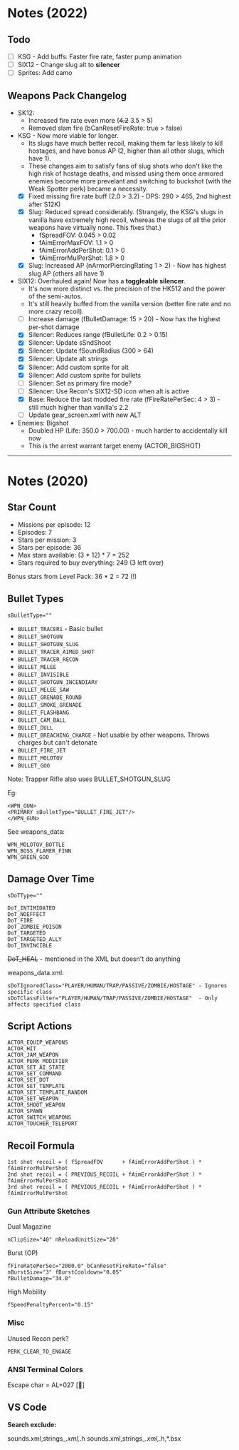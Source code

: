 # Notes (2022)

## Todo

- [ ] KSG   - Add buffs: Faster fire rate, faster pump animation
- [ ] SIX12 - Change slug alt to **silencer**
- [ ] Sprites: Add camo

## Weapons Pack Changelog

- SK12: 
  - Increased fire rate even more (~~4.2~~ 3.5 > 5)
  - Removed slam fire (bCanResetFireRate: true > false)
- KSG - Now more viable for longer. 
  - Its slugs have much better recoil, making them far less likely to kill hostages, and have bonus AP (2, higher than all other slugs, which have 1). 
  - These changes aim to satisfy fans of slug shots who don't like the high risk of hostage deaths, and missed using them once armored enemies become more prevelant and switching to buckshot (with the Weak Spotter perk) became a necessity.
  - [x] Fixed missing fire rate buff (2.0 > 3.2) - DPS: 290 > 465, 2nd highest after S12K)
  - [x] Slug: Reduced spread considerably. (Strangely, the KSG's slugs in vanilla have extremely high recoil, whereas the slugs of all the prior weapons have virtually none. This fixes that.)
    - fSpreadFOV: 0.045 > 0.02
	- fAimErrorMaxFOV: 1.1 > 0
	- fAimErrorAddPerShot: 0.1 > 0
	- fAimErrorMulPerShot: 1.8 > 0
  - [x] Slug: Increased AP (nArmorPiercingRating 1 > 2) - Now has highest slug AP (others all have 1)
  
- SIX12: Overhauled again! Now has a **toggleable silencer**.
  - It's now more distinct vs. the precision of the HK512 and the power of the semi-autos.
  - It's still heavily buffed from the vanilla version (better fire rate and no more crazy recoil).
  - [ ] Increase damage (fBulletDamage: 15 > 20) - Now has the highest per-shot damage
  - [x] Silencer: Reduces range (fBulletLife: 0.2 > 0.15)
  - [x] Silencer: Update sSndShoot
  - [x] Silencer: Update fSoundRadius (300 > 64)
  - [x] Silencer: Update alt strings
  - [x] Silencer: Add custom sprite for alt
  - [x] Silencer: Add custom sprite for bullets
  - [ ] Silencer: Set as primary fire mode?
  - [ ] Silencer: Use Recon's SIX12-SD icon when alt is active
  - [x] Base: Reduce the last modded fire rate (fFireRatePerSec: 4 > 3) - still much higher than vanilla's 2.2
  - [ ] Update gear_screen.xml with new ALT

- Enemies: Bigshot
  - Doubled HP (Life: 350.0 > 700.00) - much harder to accidentally kill now
  - This is the arrest warrant target enemy (ACTOR_BIGSHOT)


---

# Notes (2020)

## Star Count

- Missions per episode: 12
- Episodes: 7
- Stars per mission: 3
- Stars per episode: 36
- Max stars available: (3 * 12) * 7 = 252
- Stars required to buy everything: 249 (3 left over)

Bonus stars from Level Pack: 36 * 2 = 72 (!)


## Bullet Types

`sBulletType=""`

- `BULLET_TRACER1` - Basic bullet
- `BULLET_SHOTGUN`
- `BULLET_SHOTGUN_SLUG`
- `BULLET_TRACER_AIMED_SHOT`
- `BULLET_TRACER_RECON`
- `BULLET_MELEE`
- `BULLET_INVISIBLE`
- `BULLET_SHOTGUN_INCENDIARY`
- `BULLET_MELEE_SAW`
- `BULLET_GRENADE_ROUND`
- `BULLET_SMOKE_GRENADE`
- `BULLET_FLASHBANG`
- `BULLET_CAM_BALL`
- `BULLET_DULL`
- `BULLET_BREACHING_CHARGE` - Not usable by other weapons. Throws charges but can't detonate
- `BULLET_FIRE_JET`
- `BULLET_MOLOTOV`
- `BULLET_GOO`

Note: Trapper Rifle also uses BULLET_SHOTGUN_SLUG

Eg:

	<WPN_GUN>
	<PRIMARY sBulletType="BULLET_FIRE_JET"/>
	</WPN_GUN>

See weapons_data:

	WPN_MOLOTOV_BOTTLE
	WPN_BOSS_FLAMER_FINN
	WPN_GREEN_GOO

## Damage Over Time

	sDoTType=""

	DoT_INTIMIDATED
	DoT_NOEFFECT
	DoT_FIRE
	DoT_ZOMBIE_POISON
	DoT_TARGETED
	DoT_TARGETED_ALLY
	DoT_INVINCIBLE

~~DoT_HEAL~~ - mentioned in the XML but doesn't do anything

weapons_data.xml:

	sDoTIgnoredClass="PLAYER/HUMAN/TRAP/PASSIVE/ZOMBIE/HOSTAGE" - Ignores specific class
	sDoTClassFilter="PLAYER/HUMAN/TRAP/PASSIVE/ZOMBIE/HOSTAGE"  - Only affects specified class


## Script Actions

	ACTOR_EQUIP_WEAPONS
	ACTOR_HIT
	ACTOR_JAM_WEAPON
	ACTOR_PERK_MODIFIER
	ACTOR_SET_AI_STATE
	ACTOR_SET_COMMAND
	ACTOR_SET_DOT
	ACTOR_SET_TEMPLATE
	ACTOR_SET_TEMPLATE_RANDOM
	ACTOR_SET_WEAPON
	ACTOR_SHOOT_WEAPON
	ACTOR_SPAWN
	ACTOR_SWITCH_WEAPONS
	ACTOR_TOUCHER_TELEPORT


## Recoil Formula

	1st shot recoil = ( fSpreadFOV      + fAimErrorAddPerShot ) * fAimErrorMulPerShot
	2nd shot recoil = ( PREVIOUS_RECOIL + fAimErrorAddPerShot ) * fAimErrorMulPerShot
	3rd shot recoil = ( PREVIOUS_RECOIL + fAimErrorAddPerShot ) * fAimErrorMulPerShot

### Gun Attribute Sketches

Dual Magazine

	nClipSize="40" nReloadUnitSize="20"

Burst (OP)

	fFireRatePerSec="2000.0" bCanResetFireRate="false"
	nBurstSize="3" fBurstCooldown="0.05"
	fBulletDamage="34.0"

High Mobility

	fSpeedPenaltyPercent="0.15"


### Misc

Unused Recon perk?

`PERK_CLEAR_TO_ENGAGE`


### ANSI Terminal Colors

Escape char = AL+027 []


## VS Code

**Search exclude:**

sounds.xml,strings_*.xml,*.h
sounds.xml,strings_*.xml,*.h,*.bsx
